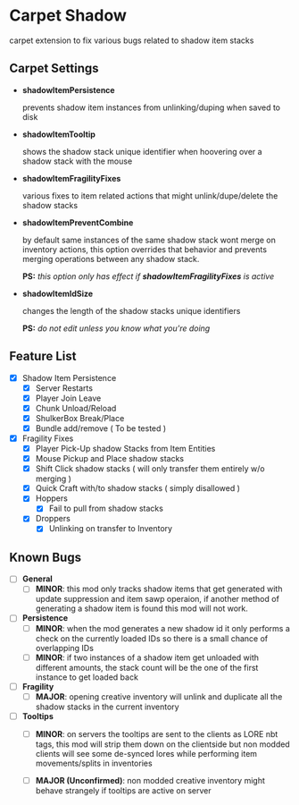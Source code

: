 # Carpet Shadow
carpet extension to fix various bugs related to shadow item stacks

## Carpet Settings

 - **shadowItemPersistence**

    prevents shadow item instances from unlinking/duping when saved to disk
    
 - **shadowItemTooltip**

    shows the shadow stack unique identifier when hoovering over a shadow stack with the mouse
    
 - **shadowItemFragilityFixes**

    various fixes to item related actions that might unlink/dupe/delete the shadow stacks
    
 - **shadowItemPreventCombine**

    by default same instances of the same shadow stack wont merge on inventory actions, this option overrides that behavior and prevents merging operations between any shadow stack.
    
    **PS:** *this option only has effect if **shadowItemFragilityFixes** is active*
    
 - **shadowItemIdSize**

    changes the length of the shadow stacks unique identifiers
    
    **PS:** *do not edit unless you know what you're doing*

## Feature List

 - [x] Shadow Item Persistence
	 - [x] Server Restarts
	 - [x] Player Join Leave
	 - [x] Chunk Unload/Reload
	 - [x] ShulkerBox Break/Place
	 - [x] Bundle add/remove ( To be tested )
 - [x] Fragility Fixes
	 - [x] Player Pick-Up shadow Stacks from Item Entities
	 - [x] Mouse Pickup and Place shadow stacks
	 - [x] Shift Click shadow stacks ( will only transfer them entirely w/o merging )
	 - [x] Quick Craft with/to shadow stacks ( simply disallowed )
	 - [x] Hoppers
		 - [x] Fail to pull from shadow stacks
	 - [x] Droppers
		 - [x] Unlinking on transfer to Inventory

## Known Bugs
 - [ ]  **General**
	 - [ ] **MINOR**: this mod only tracks shadow items that get generated with update suppression and item sawp operaion, if another method of generating a shadow item is found this mod will not work.
 - [ ]  **Persistence**
	 - [ ] **MINOR**: when the mod generates a new shadow id it only performs a check on the currently loaded IDs so there is a small chance of overlapping IDs
	 - [ ] **MINOR**: if two instances of a shadow item get unloaded with different amounts, the stack count will be the one of the first instance to get loaded back
 - [ ]  **Fragility**
	 - [ ] **MAJOR**: opening creative inventory will unlink and duplicate all the shadow stacks in the current inventory
 - [ ]  **Tooltips**
	 - [ ] **MINOR**: on servers the tooltips are sent to the clients as LORE nbt tags, this mod will strip them down on the clientside but non modded clients will see some de-synced lores while performing item movements/splits in inventories
	 - [ ] **MAJOR (Unconfirmed)**: non modded creative inventory might behave strangely if tooltips are active on server

    


